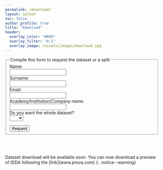 ```yaml
---
permalink: /download/
layout: splash
toc: false
author_profile: true
title: "Download"
header:
  overlay_color: "#000"
  overlay_filter: "0.5"
  overlay_image: /assets/images/download.jpg
---
```


<script>
function myFunction() {
  var x = document.getElementById("mySelect").value;
  if (x == "yes"){
    document.getElementById("ifYes").style.display = "none";
  }else{
  document.getElementById("ifYes").style.display = "block";
  }
}
</script>


<form action="mailto:someone@example.com" method="post" enctype="text/plain">
  <fieldset>
    <legend>Compile this form to request the dataset or a split</legend>
    <label for="fname">Name:</label><br>
    <input type="text" id="fname" required><br>
    <label for="lname">Surname:</label><br>
    <input type="text" id="lname" required><br>
    <label for="email">Email:</label><br>
    <input type="email" id="email" required><br>
    <label for="company">Academy/Institution/Company name:</label><br>
    <input type="text" id="company"><br>
    Do you want the whole dataset?<br>
    <select id="mySelect" onchange="myFunction();" required>
        <option value=""></option>
        <option value="yes">Yes</option>
        <option value="no">No</option>
    </select>
    <p id="demo"></p>
    <div id="ifYes" style="display: none;">
        <p>Create your own scenario</p>
        <div style="width:100%; height:100%;">
            <div id="left_portion" align="center"  style="float:left; width:20%; height:100%">
                <label for="towns">Select the town:</label><br>
                <select name="towns">
                    <option value=""></option>
                    <option value="town01">Town01</option>
                    <option value="town02">Town02</option>
                    <option value="town03">Town03</option>
                    <option value="town04">Town04</option>
                    <option value="town05">Town05</option>
                    <option value="town06">Town06</option>
                    <option value="town07">Town07</option>
                </select>
            </div>
            <div id="scroller" align="center" style="width:60%; height:100%; float:left">
                <label for="weather">Select the weather condition:</label><br>
                <select name="weather">
                    <option value=""></option>
                    <option value="weather1">Clear Noon</option>
                    <option value="weather2">Clear Sunset</option>
                    <option value="weather3">Hard Rain Noon</option>
                </select>
            </div>
            <div id="right_portion" align="center" style="float:right; height:100%">
            <label for="viewpoint">Select the viewpoint:</label><br>
                <select name="viewpoint">
                    <option value=""></option>
                    <option value="audi">Audi TT</option>
                    <option value="mustang">Ford Mustang</option>
                    <option value="jeep">Jeep Wrangler Rubicon</option>
                    <option value="volkswagen">Volkswagen T2</option>
                    <option value="bus">Bus</option>
                </select>
            </div>
        </div>
    </div>
    <input type="submit" value="Request" class="btn--disabled">
  </fieldset>
</form>

<br>
<br>
<br>
Dataset download will be available soon. You can now download a preview of IDDA following the [link](www.prova.com)
{: .notice--warning}